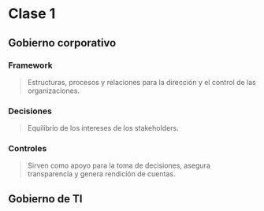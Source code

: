 
# Clase 1

## Gobierno corporativo

### Framework

> Estructuras, procesos y relaciones para la dirección y el control de las organizaciones.

### Decisiones

> Equilibrio de los intereses de los stakeholders.

### Controles

> Sirven como apoyo para la toma de decisiones, asegura transparencia y genera rendición de cuentas.

## Gobierno de TI

